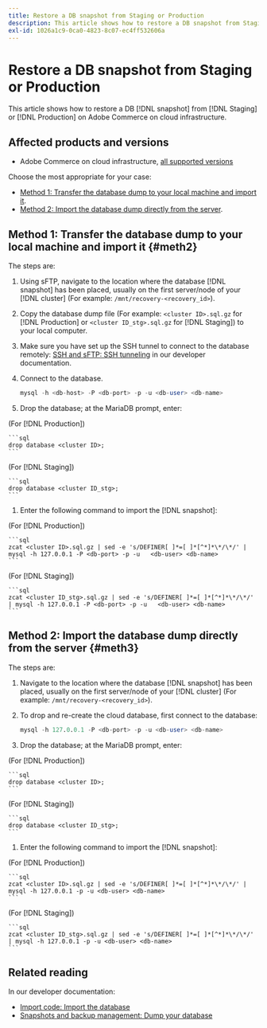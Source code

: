 ```yaml
---
title: Restore a DB snapshot from Staging or Production
description: This article shows how to restore a DB snapshot from Staging or Production on Adobe Commerce on cloud infrastructure.
exl-id: 1026a1c9-0ca0-4823-8c07-ec4ff532606a
---
```

# Restore a DB snapshot from Staging or Production

This article shows how to restore a DB [!DNL snapshot] from [!DNL Staging] or [!DNL Production] on Adobe Commerce on cloud infrastructure.

## Affected products and versions

* Adobe Commerce on cloud infrastructure, [all supported versions](https://magento.com/sites/default/files/magento-software-lifecycle-policy.pdf)

Choose the most appropriate for your case:

* [Method 1: Transfer the database dump to your local machine and import it](#meth2).
* [Method 2: Import the database dump directly from the server](#meth3).

## Method 1: Transfer the database dump to your local machine and import it {#meth2}

The steps are:

1. Using sFTP, navigate to the location where the database [!DNL snapshot] has been placed, usually on the first server/node of your [!DNL cluster] (For example: `/mnt/recovery-<recovery_id>`).
1. Copy the database dump file (For example: `<cluster ID>.sql.gz` for [!DNL Production] or `<cluster ID_stg>.sql.gz` for [!DNL Staging]) to your local computer.
1. Make sure you have set up the SSH tunnel to connect to the database remotely: [SSH and sFTP: SSH tunneling](https://devdocs.magento.com/cloud/env/environments-ssh.html#env-start-tunn) in our developer documentation.
1. Connect to the database.

    ```sql
    mysql -h <db-host> -P <db-port> -p -u <db-user> <db-name>
    ```

1. Drop the database; at the MariaDB prompt, enter:

(For [!DNL Production])

    ```sql
    drop database <cluster ID>;
    ```

(For [!DNL Staging])

    ```sql
    drop database <cluster ID_stg>;
    ```

1. Enter the following command to import the [!DNL snapshot]:

(For [!DNL Production])

    ```sql
    zcat <cluster ID>.sql.gz | sed -e 's/DEFINER[ ]*=[ ]*[^*]*\*/\*/' | mysql -h 127.0.0.1 -P <db-port> -p -u   <db-user> <db-name>
    ```

(For [!DNL Staging])

    ```sql
    zcat <cluster ID_stg>.sql.gz | sed -e 's/DEFINER[ ]*=[ ]*[^*]*\*/\*/' | mysql -h 127.0.0.1 -P <db-port> -p -u   <db-user> <db-name>
    ```

## Method 2: Import the database dump directly from the server {#meth3}

The steps are:

1. Navigate to the location where the database [!DNL snapshot] has been placed, usually on the first server/node of your [!DNL cluster] (For example: `/mnt/recovery-<recovery_id>`).
1. To drop and re-create the cloud database, first connect to the database:

    ```sql
    mysql -h 127.0.0.1 -P <db-port> -p -u <db-user> <db-name>
    ```

1. Drop the database; at the MariaDB prompt, enter:

(For [!DNL Production])

    ```sql
    drop database <cluster ID>;
    ```

(For [!DNL Staging])

    ```sql
    drop database <cluster ID_stg>;
    ```

1. Enter the following command to import the [!DNL snapshot]:

(For [!DNL Production])

    ```sql
    zcat <cluster ID>.sql.gz | sed -e 's/DEFINER[ ]*=[ ]*[^*]*\*/\*/' | mysql -h 127.0.0.1 -p -u <db-user> <db-name>
    ```

(For [!DNL Staging])

    ```sql
    zcat <cluster ID_stg>.sql.gz | sed -e 's/DEFINER[ ]*=[ ]*[^*]*\*/\*/' | mysql -h 127.0.0.1 -p -u <db-user> <db-name>
    ```

## Related reading

In our developer documentation:

* [Import code: Import the database](https://devdocs.magento.com/cloud/setup/first-time-setup-import-import.html#cloud-import-db)
* [Snapshots and backup management: Dump your database](https://devdocs.magento.com/cloud/project/project-webint-snap.html#db-dump)
